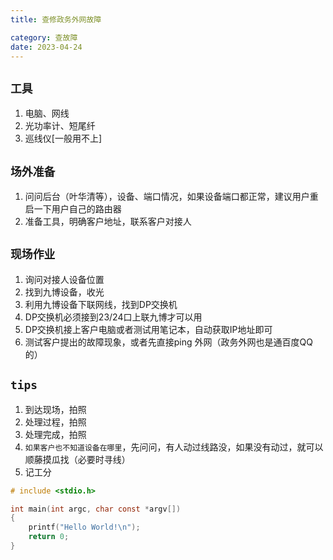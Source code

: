 ```yaml
---
title: 查修政务外网故障

category: 查故障
date: 2023-04-24
---
```



## `工具`
1. 电脑、网线
2. 光功率计、短尾纤
3. 巡线仪[一般用不上]

## `场外准备`
1. 问问后台（叶华清等），设备、端口情况，如果设备端口都正常，建议用户重启一下用户自己的路由器
2. 准备工具，明确客户地址，联系客户对接人

## `现场作业`
1. 询问对接人设备位置
2. 找到九博设备，收光
3. 利用九博设备下联网线，找到DP交换机
4. DP交换机必须接到23/24口上联九博才可以用
5. DP交换机接上客户电脑或者测试用笔记本，自动获取IP地址即可
6. 测试客户提出的故障现象，或者先直接ping 外网（政务外网也是通百度QQ的）

## `tips`
1. 到达现场，拍照
2. 处理过程，拍照
3. 处理完成，拍照
4. `如果客户也不知道设备在哪里`，先问问，有人动过线路没，如果没有动过，就可以顺藤摸瓜找（必要时寻线）
5. 记工分

```C
# include <stdio.h>

int main(int argc, char const *argv[])
{
	printf("Hello World!\n");
	return 0;
}
```

